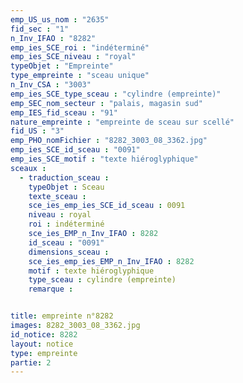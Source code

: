 ```yaml
---
emp_US_us_nom : "2635"
fid_sec : "1"
n_Inv_IFAO : "8282"
emp_ies_SCE_roi : "indéterminé"
emp_ies_SCE_niveau : "royal"
typeObjet : "Empreinte"
type_empreinte : "sceau unique"
n_Inv_CSA : "3003"
emp_ies_SCE_type_sceau : "cylindre (empreinte)"
emp_SEC_nom_secteur : "palais, magasin sud"
emp_IES_fid_sceau : "91"
nature_empreinte : "empreinte de sceau sur scellé"
fid_US : "3"
emp_PHO_nomFichier : "8282_3003_08_3362.jpg"
emp_ies_SCE_id_sceau : "0091"
emp_ies_SCE_motif : "texte hiéroglyphique"
sceaux :
  - traduction_sceau : 
    typeObjet : Sceau
    texte_sceau : 
    sce_ies_emp_ies_SCE_id_sceau : 0091
    niveau : royal
    roi : indéterminé
    sce_ies_EMP_n_Inv_IFAO : 8282
    id_sceau : "0091"
    dimensions_sceau : 
    sce_ies_emp_ies_EMP_n_Inv_IFAO : 8282
    motif : texte hiéroglyphique
    type_sceau : cylindre (empreinte)
    remarque : 


title: empreinte n°8282
images: 8282_3003_08_3362.jpg
id_notice: 8282
layout: notice
type: empreinte
partie: 2
---
```

